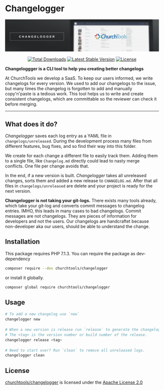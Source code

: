 # Changelogger

![Changelogger Banner](./assets/banner.png)

<p align="center">
  <a href="https://packagist.org/packages/churchtools/changelogger"><img src="https://poser.pugx.org/churchtools/changelogger/d/total.svg?format=flat-square" alt="Total Downloads"></a>
  <a href="https://packagist.org/packages/churchtools/changelogger"><img src="https://poser.pugx.org/churchtools/changelogger/v/stable.svg?format=flat-square" alt="Latest Stable Version"></a>
  <a href="https://packagist.org/packages/churchtools/changelogger"><img src="https://poser.pugx.org/churchtools/changelogger/license.svg?format=flat-square" alt="License"></a>
</p>

**Changeloggger is a CLI tool to help you creating better changelogs**

At ChurchTools we develop a SaaS. To keep our users informed, we write changelogs for every version. We used to add our changelogs to the issue, but many times the changelog is forgotten to add and manually copy'n'paste is a tedious work. This tool helps us to write and create consistent changelogs, which are committable so the reviewer can check it before merging.

---

## What does it do?

_Changelogger_ saves each log entry as a YAML file in `changelogs/unreleased`. During the development process many files from different features, bug fixes, and so find their way into this folder.

We create for each change a different file to easily track them. Adding them to a single file, like `Changelog.md` directly could lead to nasty merge conflicts. One file per change avoids that.

In the end, if a new version is built. _Changelogger_ takes all unreleased changes, sorts them and added a new release to `CHANGELOG.md`. After that all files in `changelogs/unreleased` are delete and your project is ready for the next version.

**Changelogger is not taking your git-logs.** There exists many tools already, which take your git-log and converts commit messages to changelog entries. IMHO, this leads in many cases to bad changelogs. Commit messages are not changelogs. They are pieces of information for developers and not the users. Our changelogs are handcraftet because non-developer aka our users, should be able to understand the change.

## Installation

This package requires PHP 7.1.3.
You can require the package as dev-dependency

```bash
composer require --dev churchtools/changelogger
```

or install it globally.

```bash
composer global require churchtools/changelogger
```

## Usage

```bash
# To add a new changelog use `new`
changelogger new

# When a new version is release run `release` to generate the changelog.
# The <tag> is the version number or build number of the release.
changelogger release <tag>

# Need to start over? Run `clean` to remove all unreleased logs.
changelogger clean
```

## License

[churchtools/changelogger](https://github.com/churchtools/changelogger) is licensed under the
[Apache License 2.0](LICENSE)
